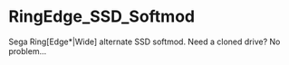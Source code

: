 # RingEdge_SSD_Softmod
Sega Ring[Edge*|Wide] alternate SSD softmod. Need a cloned drive? No problem... 
